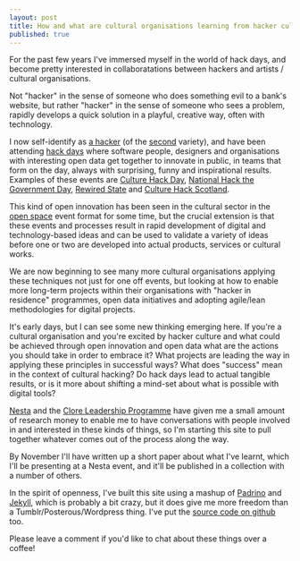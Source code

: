 ```yaml
--- 
layout: post
title: How and what are cultural organisations learning from hacker culture?
published: true
---
```


For the past few years I've immersed myself in the world of hack days, and become pretty interested in collaboratations between hackers and artists / cultural organisations.

Not "hacker" in the sense of someone who does something evil to a bank's website, but rather "hacker" in the sense of someone who sees a problem, rapidly develops a quick solution in a playful, creative way, often with technology.

I now self-identify as [a hacker](http://stef.io/hacks) (of the [second](http://paulgraham.com/gba.html) variety), and have been attending [hack days](http://en.wikipedia.org/wiki/Hackathon) where software people, designers and organisations with interesting open data get together to innovate in public, in teams that form on the day, always with surprising, funny and inspirational results. Examples of these events are [Culture Hack Day](http://culturehack.org.uk), [National Hack the Government Day](http://hacks.rewiredstate.org/events/nhtg12), [Rewired State](http://rewiredstate.org) and [Culture Hack Scotland](http://www.welcometosync.com/hack/).

This kind of open innovation has been seen in the cultural sector in the [open space](http://en.wikipedia.org/wiki/Open-space_meeting) event format for some time, but the crucial extension is that these events and processes result in rapid development of digital and technology-based ideas and can be used to validate a variety of ideas before one or two are developed into actual products, services or cultural works.

We are now beginning to see many more cultural organisations applying these techniques not just for one off events, but looking at how to enable more long-term projects within their organisations with "hacker in residence" programmes, open data initiatives and adopting agile/lean methodologies for digital projects.

It's early days, but I can see some new thinking emerging here. If you're a cultural organisation and you're excited by hacker culture and what could be achieved through open innovation and open data what are the actions you should take in order to embrace it? What projects are leading the way in applying these principles in successful ways? What does "success" mean in the context of cultural hacking? Do hack days lead to actual tangible results, or is it more about shifting a mind-set about what is possible with digital tools?

[Nesta](http://nesta.org.uk) and the [Clore Leadership Programme](http://cloreleadership.org) have given me a small amount of research money to enable me to have conversations with people involved in and interested in these kinds of things, so I'm starting this site to pull together whatever comes out of the process along the way. 

By November I'll have written up a short paper about what I've learnt, which I'll be presenting at a Nesta event, and it'll be published in a collection with a number of others.

In the spirit of openness, I've built this site using a mashup of [Padrino](http://padrinorb.com) and [Jekyll](http://jekyllrb.com/), which is probably a bit crazy, but it does give me more freedom than a Tumblr/Posterous/Wordpress thing. I've put the [source code on github](http://github.com/stefl/sketchingwithcode) too.

Please leave a comment if you'd like to chat about these things over a coffee!